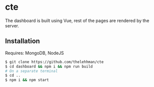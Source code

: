 # cte
The dashboard is built using Vue, rest of the pages are rendered by the server.

## Installation

Requires: MongoDB, NodeJS

```sh
$ git clone https://github.com/thelehhman/cte
$ cd dashboard && npm i && npm run build
# On a separate terminal
$ cd ..
$ npm i && npm start
```
